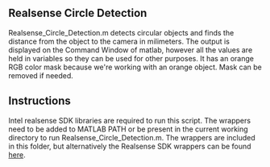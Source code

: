 ## Realsense Circle Detection
Realsense_Circle_Detection.m detects circular objects and finds the distance from the object to the camera in milimeters. The output is displayed on the Command Window of matlab, however all the values are held in variables so they can be used for other purposes. It has an orange RGB color mask because we're working with an orange object. Mask can be removed if needed.

## Instructions
Intel realsense SDK libraries are required to run this script. The wrappers need to be added to MATLAB PATH or be present in the current working directory to run Realsense_Circle_Detection.m. The wrappers are included in this folder, but alternatively the Realsense SDK wrappers can be found [here](https://github.com/IntelRealSense/librealsense/tree/master/wrappers/matlab).
